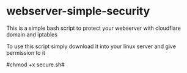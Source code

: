 # webserver-simple-security
This is a simple bash script to protect your webserver with cloudflare domain and iptables

To use this script simply download it into your linux server and give permission to it

#chmod +x secure.sh#

